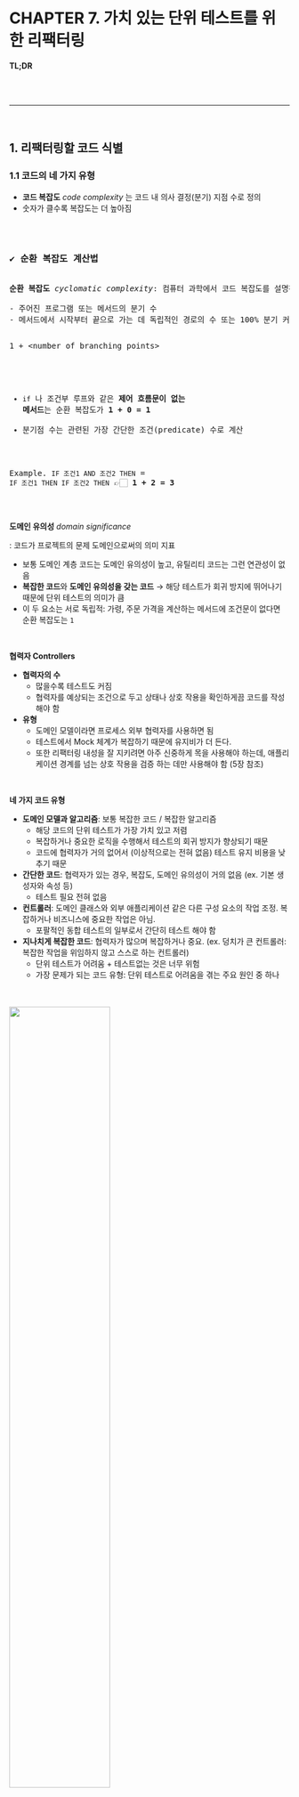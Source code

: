 # CHAPTER 7. 가치 있는 단위 테스트를 위한 리팩터링

**TL;DR**

<br/><br/>

---

<br/>

## 1. 리팩터링할 코드 식별

### 1.1 코드의 네 가지 유형

- **코드 복잡도** *code complexity* 는 코드 내 의사 결정(분기) 지점 수로 정의
- 숫자가 클수록 복잡도는 더 높아짐

<br/>

<pre><h3>✔️ <b>순환 복잡도 계산법</b></h3>
<b>순환 복잡도</b> <i>cyclomatic complexity</i>: 컴퓨터 과학에서 코드 복잡도를 설명하는 용어

- 주어진 프로그램 또는 메서드의 분기 수
- 메서드에서 시작부터 끝으로 가는 데 독립적인 경로의 수 또는 100% 분기 커버리지를 얻는 데 필요한 테스트의 수

<pre>
1 + &lt;number of branching points&gt;
</pre>

- `if` 나 조건부 루프와 같은 <b>제어 흐름문이 없는 메서드</b>는 순환 복잡도가 <b>1 + 0 = 1</b>
- 분기점 수는 관련된 가장 간단한 조건(predicate) 수로 계산

Example.
`IF 조건1 AND 조건2 THEN` = `IF 조건1 THEN IF 조건2 THEN`
👉🏻 <b>1 + 2 = 3</b> </pre>

<br/>

**도메인 유의성** _domain significance_

&#x3A; 코드가 프로젝트의 문제 도메인으로써의 의미 지표

- 보통 도메인 계층 코드는 도메인 유의성이 높고, 유틸리티 코드는 그런 연관성이 없음
- **복잡한 코드**와 **도메인 유의성을 갖는 코드** → 해당 테스트가 회귀 방지에 뛰어나기 때문에 단위 테스트의 의미가 큼
- 이 두 요소는 서로 독립적: 가령, 주문 가격을 계산하는 메서드에 조건문이 없다면 순환 복잡도는 `1`

<br/>

**협력자 Controllers**

- **협력자의 수**
  - 많을수록 테스트도 커짐
  - 협력자를 예상되는 조건으로 두고 상태나 상호 작용을 확인하게끔 코드를 작성해야 함
- **유형**
  - 도메인 모델이라면 프로세스 외부 협력자를 사용하면 됨
  - 테스트에서 Mock 체계가 복잡하기 때문에 유지비가 더 든다.
  - 또한 리팩터링 내성을 잘 지키려면 아주 신중하게 목을 사용해야 하는데, 애플리케이션 경계를 넘는 상호 작용을 검증 하는 데만 사용해야 함 (5장 참조)

<br/>

**네 가지 코드 유형**

- **도메인 모델과 알고리즘**: 보통 복잡한 코드 / 복잡한 알고리즘
  - 해당 코드의 단위 테스트가 가장 가치 있고 저렴
  - 복잡하거나 중요한 로직을 수행해서 테스트의 회귀 방지가 향상되기 때문
  - 코드에 협력자가 거의 없어서 (이상적으로는 전혀 없음) 테스트 유지 비용을 낮추기 때문
- **간단한 코드**: 협력자가 있는 경우, 복잡도, 도메인 유의성이 거의 없음 (ex. 기본 생성자와 속성 등)
  - 테스트 필요 전혀 없음
- **컨트롤러**: 도메인 클래스와 외부 애플리케이션 같은 다른 구성 요소의 작업 조정. 복잡하거나 비즈니스에 중요한 작업은 아님.
  - 포팔적인 동합 테스트의 일부로서 간단히 테스트 해야 함
- **지나치게 복잡한 코드**: 협력자가 많으며 복잡하거나 중요. (ex. 덩치가 큰 컨트롤러: 복잡한 작업을 위임하지 않고 스스로 하는 컨트롤러)
  - 단위 테스트가 어려움 + 테스트없는 것은 너무 위험
  - 가장 문제가 되는 코드 유형: 단위 테스트로 어려움을 겪는 주요 원인 중 하나

<br/><br/><img src="./image/image02.png" width="60%" /><br/>

<pre>
✔️ 코드가 더 중요해지거나 복잡해질수록 협력자는 더 적어야 한다.
✔️ 좋지 않은 테스트를 작성하는 것보다는 테스트를 전혀 작성하지 않는 편이 낫다.
</pre>

<br/>

- **목표**: 지나치게 복잡한 코드를 피하고, **도메인 모델과 알고리즘**만 단위 테스트
  - 매우 가치 있고 유지 보수가 쉬움
  - 다른 테스트를 리팩터링 하거나 제거하라 테스트 스위트의 크기를 부풀리지 말라.

<br/>

### 1.2 험블 객체 패턴을 사용해 지나치게 복잡한 코드 분할하기

**험블 객체 패턴** _Humble Object Pattern_: 지나치게 복잡한 코드를 쪼개기 위한 도구

<small>Gerard Meszaros가 「xUnit Test Patterns(Addison-Wesley, 2007)⌟ 에서 코드 결합 해결 방법으로 소개</small>

<br/><br/><img src="./image/image03.png" width="60%" /><br/>

테스트 대상 코드의 로직을 테스트하려면, 테스트가 가능한 부분을 추출해야 함

👉🏻 **험블 래퍼** _Humble Wrapper_

- **험블 객체 패턴은 지나치게 복잡한 코드에서 로직을 추출해** 코드를 테스트할 필요가 없도록 간단하게 만듦
- 추출된 로직은 테스트하기 어려운 의존성에서 분리된 다른 클래스로 이동

<br/>

✔️ **육각형 아키텍처**와 **함수형 아키텍처** 가 정확히 이 패턴을 구현

- **육각형 아키텍처**: 비즈니스 로직과 외부 의존성과의 통신 분리. 도메인 계층 / 애플리케이션 서비스 계층이 각각 담당.
- **함수형 아키텍처**: 프로세스 외부 의존성뿐만 아니라 모든 협력자와의 커뮤니케어션에서 비즈니스 로직을 분리
  - 함수형 코어: 협력자 없음 + 모든 의존성 불변

<br/><br/><img src="./image/image05.png" width="60%" /><br/>

- **'Domain model, algorithms' (quadrant 2)**
  - 협력자가 거의 없고 복잡도와 도메인 유의성이 높음
  - **Functional core** (functional architecture, 협력자가 없기 때문에 세로축에 더 가까움)
  - **Domain layer** (hexagonal architecture)

- **'Controllers' (quadrant 4)**
  - Mutable shell (functional architecture)
  - Application services layer (hexagonal architecture)

<br/>

- **단일 책임 원칙** _Single Responsbility principle_
  - 험블 객체 패턴을 보는 또 다른 방법
  - 각 클래스가 단일한 책임만 가져야 한다는 원칙
- 비즈니스 로직을 거의 모든 것과 분리할 수 있음
- Example.
  - 비즈니스 로직 / 오케스트레이션 orchestration 분리
  - **MVP** (Model-View-Presenter) / **MVC** (Model-View-Controller) 패턴
  - **도메인 주도 설계** *Domain-Diven Design*의 **집계 패턴** _Aggregate pattern_

<br/>

✔️ #1. **비즈니스 로직**과 **오케스트레이션** 책임 간 분리

- 코드의 깊이와 코드의 너비 관점에서 이 두 가지 책임
- 컨트롤러는 많은 의존성을 조정하지만 복잡하지 않음 + 도메인은 그 반대

<br/><img src="./image/image06.png" width="50%" /><br/>

- 코드의 깊이: 복잡하거나 중요함
- 코드의 너비: 많은 협력자와 작동함

<br/>

✔️ #2. **MVP** *Model-View-Presenter*와 **MVC** _Model-View-Controller_ 패턴

- 비즈니스 로직 (Model), UI 관심사 (View), 모델과 뷰 사이의 조정 (Presenter 혹은 Controller)을 분리하는 데 도움이 됨

<br/>

✔️ 3. **도메인 주도 설계** *Domain-Diven Design* 의 **집계 패턴** *Aggregate pattern*

- 클래스를 클러스터(집계)로 묶어서 클래스 간 연결을 줄이는 것
  - 클래스는 해당 클러스터 내부에 강결합돼 있지만, 클러스터 자체는 느슨하게 결합
  - 코드베이스의 총 통신 수를 줄임

<br />

## 2. 가치있는 단위 테스트를 위한 리팩터링

### 2.1 고객 관리 시스템 소개

**고객 관리 시스템 CAM, CustomerManagement System**
- 사용자 등록을 처리
- 모든 사용자가 데이터 베이스에 저장

세 가지 비즈니스 규칙

- 사용자 이메일이 회사 도메인에 속한 경우 해당 사용자는 직원으로 표시
  - 그렇지 않으면 고객으로 간주
- 시스템은 회사의 직원 수를 추적해야 한다. 사용자 유형이 직원에서 고객으로, 또는 그 반대로 변경되면 이 숫자도 변경해야 한다.
- 이메일이 변경되면 시스템은 메시지 버스로 메시지를 보내 외부 시스템에 알려야 함

<br/>

**Version 1.** Initial implementation of the CRM system

1. 데이터 베이스에서 사용자의 현재 이메일과 유형 검색
2. 데이터베이스에서 조직의 도메인 이름과 직원 수 검색
3. 새 이메일의 도메인 이름에 따라 사용자 유형 설정
4. 필요한 경우 조직의 직원 수 업데이트
5. 데이터베이스에 사용자 저장
6. 메시지 버스에 알림 전송

<br/><br/><img src="./image/image07.png" width="60%" /><br/>

- **복잡도 및 도메인 유의성** 측면
  - 애플리케이션의 핵심 비즈니스로직. 복잡도와 도메인 유의성 측면에서 점수가 높음
- **협력자 수** 측면
  - user 클래스에는 각각 두 개의 명시적, 암시적 의존성이 존재
  - **명시적 의존성**: `userId`, `newEmail`.
    - 값 👉🏻 클래스의 협력자 수에는 포함되지 않음
  - **암시적 의존성**: `Database`, `MessageBus`.
    - 프로세스 외부 협력자 👉🏻협력자 의존이 높음

따라서, **지나치게 복잡한 코드** _Overcomplicated code_ 에 해당


**활성 레코드 패턴** _Active Record Pattern_
: 도메인 클래스가 스스로 데이터베이스를 검색하고 다시 저장하는 이러한 방식

- 단순한 프로젝트나 단기 프로젝트에서는 잘 작동하지만 코드베이스가 커지면 확장하지 못하는 경우가 많음
- **비즈니스 로직**과 **프로세스 외부 의존성과의 통신** 사이에 **분리가 없기 때문**


### STEP 1. 암시적 의존성을 명시적으로 만들기
테스트 용이성을 개선하는 일반적인 방법은 암시적 의존성을 명시적으로 만드는 것
- 도메인 모델은 외부 시스템과의 통신을 책임지지 않아야 함

### STEP 2. 애플리케이션 서비스 계층 도입
- **험블 컨트롤러** _humble controller_(육각형 아키텍처 분류상 애플리케이션 서비스)로 책임 이동
  - 도메인 모델이 외부 시스템과의 통신을 책임짐

**Version 2.** Application service, version 1

외부 의존성과의 작업을 줄임, 하지만 아래의 문제점이 발생
- 프로세스 외부 의존성(Database와 MessageBus)이 주입되지 않고 직접 인스턴스화 됨 👉🏻 통합 테스트에서 문제가 될 것
- 컨트롤러는 데이터베이스에서 받은 원시 데이터를 user 인스턴스로 재구성
- 이 는 복잡한 로직이므로 애플리케이션 서비스에 속하면 안 된다. 애플리케이션 서비 스의 역할은 복잡도나 도메인 유의성의 로직이 아니라 오케스트레이션만 해당한다.
- 회사 데이터도 마찬가지다. 이 데이터의 다른 문제는 다음과 같다. user는 이제 업데이트된 직원 수를 반환하는데, 이 부분이 이상해 보인다. 회사 직원 수는 특정 사 용자와 관련이 없다. 이 책임은 다른 곳에 있어야 한다.
• 컨트롤리는 새로운 이메일이 전과 다른지 여부와 관계없이 무조건 데이터를 수정해
서 저장하고 메시지 버스에 알림을 보낸다.
user 클래스는 더 이상 프로세스 외부 의존성과 통신할 필요가 없으므로 테스트하기가 매우 쉬워졌다. 실제로 프로세스 외부든 내부든 어떤 협력자도 없다. userel Changeemail 메 서드의 새로운 버전을 보면 다음과 같다.




<br/><br/>

- **코드 복잡도**: 코드에서 의사 결정 지점 수에 따라 명시적으로(코드) 그리고 암시적으로(코드가 사용하는 라이브러리) 정의
- **도메인 유의성**: 프로젝트의 문제 도메인에 대해 코드가 얼마나 중요한지를 줌
  - 복잡한 코드는 종종 도메인 유의성이 높고 그 반대의 경우도 있음
- **복잡한 코드**와 **도메인 유의성**을 갖는 코드는 해당 테스트의 회귀 방지가 뛰어나기 때문에 단위 테스트에서 가장 이로움
- 협력자가 많은 코드를 다루는 단위 테스트는 유지비가 많이 들. 이러한 테스트는 협력자를 예상 상태로 만들고 나서 상태나 상호 작용을 확인하고자 공간을 많이 필요로 함.
- 복잡도 또는 도메인 유의성과 협력자 수에 따른 네 가지 유형의 코드
  - 도메인 모델 및 알고리즘(복잡도 또는 도메인 유의성이 높음, 협력자가 거의 없음)은 단 위 테스트에 대한 노력 대비 가장 이롭다.
  - 간단한 코드(복잡도와 도메인 유의성이 낮음. 협력자가 거의 없음)는 테스트할 가치가 전혀 없다.
  - 컨트롤러(복잡도와 도메인 유의성이 낮음. 협력자가 많음)는 통합 테스트를 통해 간단 히 테스트해야 한다.
  - 지나치게 복잡한 코드(복잡도 또는 도메인 유의성이 높음. 협력자가 많음)는 컨트롤리 와 복잡한 코드로 분할해야 한다.
- 코드가 중요하거나 복잡할수록 협력자가 적어야 한다.
- **험블 객체 패턴**:
  - 코드에서 비즈니스 로직을 별도의 클래스로 추출
  - 나머지 코드는 비즈니스 로직을 둘러싼 얇은 험블 래퍼 (컨트롤러)
  - 복잡한 코드를 테스트할 수 있는 데 도움이 됨
- **육각형 아키텍처**와 **함수형 아키텍처**는 험블 객체 패턴을 구현
- **육각형 아키텍처**: 비즈니스 로직과 프로세스 외부 의존성과의 통신을 분리
- **함수형 아키텍처**: 프로세스 외부 의존성뿐만 아니라 모든 협력자와의 통신과 비즈니스 로직을 분리
- 코드의 **깊이**와 **너비**의 관점에서 비즈니스 로직과 오케스트레이션 책임을 생각하라
  - 코드는 깊을 수도 있고(복잡하거나 중요함), 넓을 수도 있지만(협력자가 많음), 둘 다는 아님.
- 도메인 유의성이 있으면 전제 조건을 테스트하고, 그 외의 경우에는 테스트하지 않는다.
- 비즈니스 로직과 오케스트레이션을 분리할 때는 다음과 같이 세 가지 중요한 특성 이 있다.
  1. **도메인 모델 테스트 유의성**: 도메인 클래스 내 협력자 수와 유형에 대한 함수
  2. **컨트롤러 단순성**: 컨트롤러에 의사 결정 지점이 있는지에 따라 다름
  3. **성능**: 프로세스 외부 의존성에 대한 호출 수로 정의
- 항상 세 가지 특성 중 최대 두 가지를 가질 수 있다.
  1. **외부에 대한 모든 읽기와 쓰기를 비즈니스 연산 가장자리로 밀어내기** : 컨트롤러를 단순하게 유지하고 도메인 모델 데스트 유의성을 지키지만, 성능이 저하된다.
  2. **도메인 모델에 프로세스 외부 의존성을 주입하기**: 성능을 유지하고 컨트롤러를 단순 하게 하지만, 도메인 모델의 테스트 유의성이 떨어진다.
  3. **의사 결정 프로세스 단계를 더 세분화하기**: 성능과 도메인 모델 테스트 유의성을 지 키지만, 컨트롤러의 단순함을 포기한다.
- 의사 결정 프로세스 단계를 더 세분화하는 것이 장단점을 고려할 때 가장 효과적인 절충이다. 다음 두 가지 패턴을 사용해 컨트롤러 복잡도 증가를 완화할 수 있다.
  - CanExecute/Execute 패턴은 각 Do() 메서드에 대해 CanDo()를 두고, canDo()가 성공적으로 실행되는 것을 Do()의 전제 조건으로 한다. 이 패턴은 Do() 전에 canDo()를 호출하지 않을 수 없기 때문에 컨트롤러의 의사 결정을 근본적으로 제거한다.
  - 도메인 이벤트는 도메인 모델의 중요한 변경 사항을 추적하고 해당 변경 사항을 프로세스 외부 의존성에 대한 호출로 변환한다. 이 패턴으로 컨트롤러에서 추적 에 대한 책임이 없어진다.
- 추상화할 것을 테스트하기보다는 추상화를 테스트하는 것이 더 쉽다. 도메인 이벤트는 프로세스 외부 의존성 호출 위의 추상화에 해당한다. 도메인 클래스의 변경은 데이터 저장소의 향후 수정에 대한 추상화에 해당한다.

<br/><br/>
